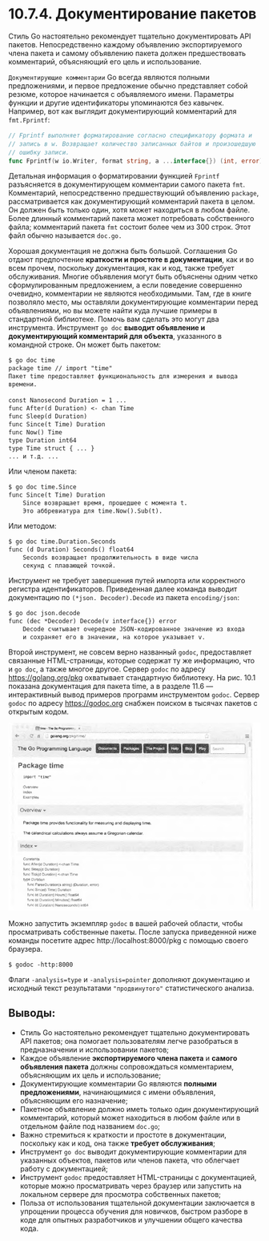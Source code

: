 # 10.7.4. Документирование пакетов

Стиль Go настоятельно рекомендует тщательно документировать API пакетов. Непосредственно каждому объявлению
экспортируемого члена пакета и самому объявлению пакета должен предшествовать комментарий, объясняющий его цель и
использование.

`Документирующие комментарии` Go всегда являются полными предложениями, и первое предложение обычно представляет собой
резюме, которое начинается с объявляемого имени. Параметры функции и другие идентификаторы упоминаются без кавычек.
Например, вот как выглядит документирующий комментарий для `fmt.Fprintf`:

``` go
// Fprintf выполняет форматирование согласно спецификатору формата и 
// запись в w. Возвращает количество записанных байтов и произошедшую 
// ошибку записи.
func Fprintf(w io.Writer, format string, a ...interface{}) (int, error)
```

Детальная информация о форматировании функцией `Fprintf` разъясняется в документирующем комментарии самого пакета `fmt`.
Комментарий, непосредственно предшествующий объявлению `package`, рассматривается как документирующий комментарий пакета
в целом. Он должен быть только один, хотя может находиться в любом файле. Более длинный комментарий пакета может
потребовать собственного файла; комментарий пакета `fmt` состоит более чем из 300 строк. Этот файл обычно
называется `doc.go.`

Хорошая документация не должна быть большой. Соглашения Go отдают предпочтение **краткости и простоте в документации**,
как и во всем прочем, поскольку документация, как и код, также требует обслуживания. Многие объявления могут быть
объяснены одним четко сформулированным предложением, а если поведение совершенно очевидно, комментарии не являются
необходимыми. Там, где в книге позволяло место, мы оставляли документирующие комментарии перед объявлениями, но вы
можете найти куда лучшие примеры в стандартной библиотеке. Помочь вам сделать это могут два инструмента.
Инструмент `go doc` **выводит объявление и документирующий комментарий для объекта**, указанного в командной строке. Он
может быть пакетом:

``` shell
$ go doc time
package time // import "time"
Пакет time предоставляет функциональность для измерения и вывода времени.

const Nanosecond Duration = 1 ...
func After(d Duration) <- chan Time
func Sleep(d Duration)
func Since(t Time) Duration
func Now() Time
type Duration int64
type Time struct { ... }
... и т.д. ...
```

Или членом пакета:

``` shell
$ go doc time.Since
func Since(t Time) Duration
	Since возвращает время, прошедшее с момента t.
	Это аббревиатура для time.Now().Sub(t).
```

Или методом:

``` shell
$ go doc time.Duration.Seconds 
func (d Duration) Seconds() float64
	Seconds возвращает продолжительность в виде числа 
	секунд с плавающей точкой.
```

Инструмент не требует завершения путей импорта или корректного регистра идентификаторов. Приведенная далее команда
выводит документацию по `(*json. Decoder).Decode` из пакета `encoding/json`:

``` shell
$ go doc json.decode
func (dec *Decoder) Decode(v interface{}) error
	Decode считывает очередное JSON-кодированное значение из входа 
	и сохраняет его в значении, на которое указывает v.
```

Второй инструмент, не совсем верно названный `godoc`, предоставляет связанные HTML-страницы, которые содержат ту же
информацию, что и `go doc`, а также многое другое. Сервер `godoc` по адресу https://golang.org/pkg охватывает
стандартную библиотеку. На рис. 10.1 показана документация для пакета time, а в разделе 11.6 — интерактивный вывод
примеров программ инструментом `godoc`. Сервер `godoc` по адресу https://godoc.org снабжен поиском в тысячах пакетов с
открытым кодом.

![img.png](img.png)

Можно запустить экземпляр `godoc` в вашей рабочей области, чтобы просматривать собственные пакеты. После запуска
приведенной ниже команды посетите адрес http://localhost:8000/pkg с помощью своего браузера.

``` shell
$ godoc -http:8000
```

Флаги `-analysis=type` и `-analysis=pointer` дополняют документацию и исходный текст результатами `"продвинутого"`
статистического анализа.

## Выводы:

* Стиль Go настоятельно рекомендует тщательно документировать API пакетов; она помогает пользователям легче разобраться
  в предназначении и использовании пакетов;
* Каждое объявление **экспортируемого члена пакета** и **самого объявления пакета** должны сопровождаться комментарием,
  объясняющим их цель и использование;
* Документирующие комментарии Go являются **полными предложениями**, начинающимися с имени объявления, объясняющим его
  назначение;
* Пакетное объявление должно иметь только один документирующий комментарий, который может находиться в любом файле или в
  отдельном файле под названием `doc.go`;
* Важно стремиться к краткости и простоте в документации, поскольку как и код, она также **требует обслуживания**;
* Инструмент `go doc` выводит документирующие комментарии для указанных объектов, пакетов или членов пакета, что
  облегчает работу с документацией;
* Инструмент `godoc` предоставляет HTML-страницы с документацией, которые можно просматривать через браузер или
  запустить на локальном сервере для просмотра собственных пакетов;
* Польза от использования тщательной документации заключается в упрощении процесса обучения для новичков, быстром
  разборе в коде для опытных разработчиков и улучшении общего качества кода.
